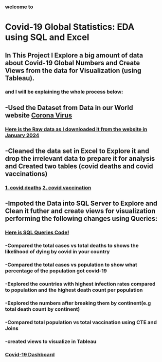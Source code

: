 ### welcome to
# Covid-19 Global Statistics: EDA using SQL and Excel
## In This Project I Explore a big amount of data about Covid-19 Global Numbers and Create Views from the data for Visualization (using Tableau).
### and I will be explaining the whole process below:
## -Used the Dataset from Data in our World website [Corona Virus](https://ourworldindata.org/coronavirus)
### [Here is the Raw data as I downloaded it from the website in January 2024](https://github.com/safaamukhtar/PortfolioProjects/blob/DATA-EXPLORATION-IN-SQL/raw-covid-data.zip)
## -Cleaned the data set in Excel to Explore it and drop the irrelevant data to prepare it for analysis and Created two tables (covid deaths and covid vaccinations)
###               [1. covid deaths](https://github.com/safaamukhtar/PortfolioProjects/blob/DATA-EXPLORATION-IN-SQL/coviddeaths.xlsx)              [2. covid vaccination](https://github.com/safaamukhtar/PortfolioProjects/blob/DATA-EXPLORATION-IN-SQL/covidvaccination.xlsx)
## -Impoted the Data into SQL Server to Explore and Clean it futher and create views for visualization performing the following changes using Queries:
   ###            [Here is SQL Queries Code!](https://github.com/safaamukhtar/PortfolioProjects/blob/DATA-EXPLORATION-IN-SQL/COVID-19%20GLOBAL%20NUMBERS%20PROJECT%20.sql)
   ### -Compared the total cases vs total deaths to shows the likelihood of dying by covid in your country
   ### -Compared the total cases vs population to show what percentage of the population got covid-19
   ### -Explored the countries with highest infection rates compared to population and the highest death count per population 
   ### -Explored the numbers after breaking them by continent(e.g total death count by continent)
   ### -Compared total population vs total vaccination using CTE and Joins
   ### -created views to visualize in Tableau
   ### [Covid-19 Dashboard](https://public.tableau.com/app/profile/safaa.mukhtar/viz/COVID-19_17089632880450/Dashboard1)

